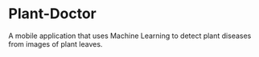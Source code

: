 # Plant-Doctor
A mobile application that uses Machine Learning to detect plant diseases from images of plant leaves. 
